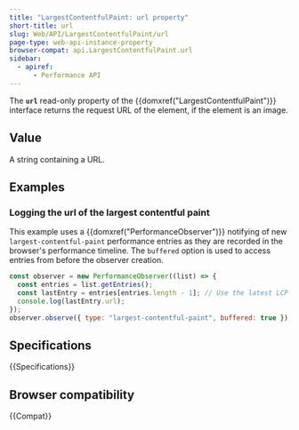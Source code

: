 ```yaml
---
title: "LargestContentfulPaint: url property"
short-title: url
slug: Web/API/LargestContentfulPaint/url
page-type: web-api-instance-property
browser-compat: api.LargestContentfulPaint.url
sidebar:
  - apiref:
      - Performance API
---
```


The **`url`** read-only property of the {{domxref("LargestContentfulPaint")}} interface returns the request URL of the element, if the element is an image.

## Value

A string containing a URL.

## Examples

### Logging the url of the largest contentful paint

This example uses a {{domxref("PerformanceObserver")}} notifying of new `largest-contentful-paint` performance entries as they are recorded in the browser's performance timeline. The `buffered` option is used to access entries from before the observer creation.

```js
const observer = new PerformanceObserver((list) => {
  const entries = list.getEntries();
  const lastEntry = entries[entries.length - 1]; // Use the latest LCP candidate
  console.log(lastEntry.url);
});
observer.observe({ type: "largest-contentful-paint", buffered: true });
```

## Specifications

{{Specifications}}

## Browser compatibility

{{Compat}}
